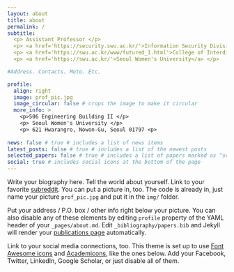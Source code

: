 ```yaml
---
layout: about
title: about
permalink: /
subtitle: 
  <p> Assistant Professor </p>
  <p> <a href='https://security.swu.ac.kr/'>Information Security Division</a> </p>
  <p> <a href='https://swu.ac.kr/www/futured_1.html'>College of Interdisciplinary Studies for Emerging Industries</a> </p>
  <p> <a href='https://swu.ac.kr/'>Seoul Women's University</a> </p>

#Address. Contacts. Moto. Etc.

profile:
  align: right
  image: prof_pic.jpg
  image_circular: false # crops the image to make it circular
  more_info: >
    <p>506 Engineering Building II </p>
    <p> Seoul Women's University </p>
    <p> 621 Hwarangro, Nowon-Gu, Seoul 01797 <p> 
    
news: false # true # includes a list of news items
latest_posts: false # true # includes a list of the newest posts
selected_papers: false # true # includes a list of papers marked as "selected={true}"
social: true # includes social icons at the bottom of the page
---
```


Write your biography here. Tell the world about yourself. Link to your favorite [subreddit](http://reddit.com). You can put a picture in, too. The code is already in, just name your picture `prof_pic.jpg` and put it in the `img/` folder.

Put your address / P.O. box / other info right below your picture. You can also disable any of these elements by editing `profile` property of the YAML header of your `_pages/about.md`. Edit `_bibliography/papers.bib` and Jekyll will render your [publications page](/al-folio/publications/) automatically.

Link to your social media connections, too. This theme is set up to use [Font Awesome icons](https://fontawesome.com/) and [Academicons](https://jpswalsh.github.io/academicons/), like the ones below. Add your Facebook, Twitter, LinkedIn, Google Scholar, or just disable all of them.
